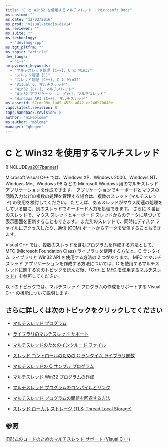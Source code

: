 ```yaml
---
title: "C と Win32 を使用するマルチスレッド | Microsoft Docs"
ms.custom: ""
ms.date: "12/03/2016"
ms.prod: "visual-studio-dev14"
ms.reviewer: ""
ms.suite: ""
ms.technology: 
  - "devlang-cpp"
ms.tgt_pltfrm: ""
ms.topic: "article"
dev_langs: 
  - "C++"
helpviewer_keywords: 
  - "マルチスレッド処理 [C++], C と Win32"
  - "スレッド処理 [C]"
  - "スレッド処理 [C++], C と Win32"
  - "Visual C, マルチスレッド"
  - "Win32 [C++], マルチスレッド"
  - "Win32 アプリケーション [C++], マルチスレッド"
  - "Windows API [C++], マルチスレッド"
ms.assetid: 67cdc99e-1ad9-452b-a042-ed246b70040e
caps.latest.revision: 8
caps.handback.revision: 8
author: "mikeblome"
ms.author: "mblome"
manager: "ghogen"
---
```

# C と Win32 を使用するマルチスレッド
[!INCLUDE[vs2017banner](../assembler/inline/includes/vs2017banner.md)]

Microsoft Visual C\+\+ では、Windows XP、Windows 2000、Windows NT、Windows Me、Windows 98 などの Microsoft Windows 用のマルチスレッド アプリケーションを作成できます。  アプリケーションでキーボードとマウスの同時入力などの複数の処理を管理する場合は、複数のスレッド \(マルチスレッド\) の使用を検討してください。  たとえば、あるスレッドがマウス関連の処理をしている間に、別のスレッドでキーボード入力を処理できます。  さらに 3 番目のスレッドで、マウス スレッドとキーボード スレッドからのデータに基づいて表示画面を更新することもできます。  また別のスレッドで、同時にディスク ファイルにアクセスしたり、通信 \(COM\) ポートからデータを受信することもできます。  
  
 Visual C\+\+ では、複数のスレッドを含むプログラムを作成する方法として、MFC \(Microsoft Foundation Class\) ライブラリを使用する方法と、C ランタイム ライブラリと Win32 API を使用する方法の 2 つがあります。  MFC でマルチスレッド アプリケーションを作成する方法については、C を使用するマルチスレッドに関する次のトピックを読んだ後、「[C\+\+ と MFC を使用するマルチスレッド](../parallel/multithreading-with-cpp-and-mfc.md)」を参照してください。  
  
 以下のトピックでは、マルチスレッド プログラムの作成をサポートする Visual C\+\+ の機能について説明します。  
  
## さらに詳しくは次のトピックをクリックしてください  
  
-   [マルチスレッド プログラム](../parallel/multithread-programs.md)  
  
-   [ライブラリのマルチスレッド サポート](../parallel/library-support-for-multithreading.md)  
  
-   [マルチスレッドのためのインクルード ファイル](../parallel/include-files-for-multithreading.md)  
  
-   [スレッド コントロールのための C ランタイム ライブラリ関数](../parallel/c-run-time-library-functions-for-thread-control.md)  
  
-   [マルチスレッドの C サンプル プログラム](../parallel/sample-multithread-c-program.md)  
  
-   [マルチスレッド Win32 プログラムの作成](../Topic/Writing%20a%20Multithreaded%20Win32%20Program.md)  
  
-   [マルチスレッド プログラムのコンパイルとリンク](../parallel/compiling-and-linking-multithread-programs.md)  
  
-   [マルチスレッド プログラムの問題を回避する方法](../Topic/Avoiding%20Problem%20Areas%20with%20Multithread%20Programs.md)  
  
-   [スレッド ローカル ストレージ \(TLS: Thread Local Storage\)](../parallel/thread-local-storage-tls.md)  
  
## 参照  
 [旧形式のコードのためのマルチスレッド サポート \(Visual C\+\+\)](../parallel/multithreading-support-for-older-code-visual-cpp.md)
